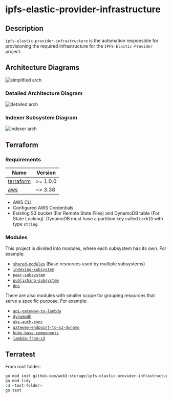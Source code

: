 # ipfs-elastic-provider-infrastructure

## Description

`ipfs-elastic-provider-infrastructure` is the automation responsible for provisioning the required infrastructure for the `IPFS-Elastic-Provider` project.

## Architecture Diagrams

![simplified arch](https://s3.us-west-2.amazonaws.com/secure.notion-static.com/f8715501-9f03-433e-9324-66c7d50a2357/IPFS_Elastic_Provider.jpg?X-Amz-Algorithm=AWS4-HMAC-SHA256&X-Amz-Content-Sha256=UNSIGNED-PAYLOAD&X-Amz-Credential=AKIAT73L2G45EIPT3X45%2F20220314%2Fus-west-2%2Fs3%2Faws4_request&X-Amz-Date=20220314T220710Z&X-Amz-Expires=86400&X-Amz-Signature=0c60b43dbe2127e724fd0ccb309030551430f80b7b4927105f5aade043d123df&X-Amz-SignedHeaders=host&response-content-disposition=filename%20%3D%22IPFS%2520Elastic%2520Provider.jpg%22&x-id=GetObject)

### Detailed Architecture Diagram

![detailed arch](https://s3.us-west-2.amazonaws.com/secure.notion-static.com/f0fdea90-cc5c-49ba-a1a1-4bceb22c0861/IPFSSingleNode-v5.drawio.png?X-Amz-Algorithm=AWS4-HMAC-SHA256&X-Amz-Content-Sha256=UNSIGNED-PAYLOAD&X-Amz-Credential=AKIAT73L2G45EIPT3X45%2F20220314%2Fus-west-2%2Fs3%2Faws4_request&X-Amz-Date=20220314T220848Z&X-Amz-Expires=86400&X-Amz-Signature=65ceb5eae99f36e8fe8f3c8ea3f3534e48eaa2cd449983bd21b89076bb5095a7&X-Amz-SignedHeaders=host&response-content-disposition=filename%20%3D%22IPFSSingleNode-v5.drawio.png%22&x-id=GetObject)

### Indexer Subsystem Diagram

![indexer arch](https://s3.us-west-2.amazonaws.com/secure.notion-static.com/e2d3c67f-ab20-49dc-94ea-a57f31faec2d/simplified-indexing.jpg?X-Amz-Algorithm=AWS4-HMAC-SHA256&X-Amz-Content-Sha256=UNSIGNED-PAYLOAD&X-Amz-Credential=AKIAT73L2G45EIPT3X45%2F20220314%2Fus-west-2%2Fs3%2Faws4_request&X-Amz-Date=20220314T220956Z&X-Amz-Expires=86400&X-Amz-Signature=8e08caf5411b576b8ab3d53e0e48b894819ffe57520a473f0e15f9587bac9c77&X-Amz-SignedHeaders=host&response-content-disposition=filename%20%3D%22simplified-indexing.jpg%22&x-id=GetObject)

## Terraform

### Requirements

| Name | Version |
|------|---------|
| <a name="requirement_terraform"></a> [terraform](#requirement\_terraform) | >= 1.0.0 |
| <a name="requirement_aws"></a> [aws](#requirement\_aws) | ~> 3.38 |

- AWS CLI 
- Configured AWS Credentials
- Existing S3 bucket (For Remote State Files) and DynamoDB table (For State Locking). DynamoDB must have a partition key called `LockID` with type `string`.

### Modules

This project is divided into modules, where each subsystem has its own. For example:

- [`shared-modules`](terraform/shared-subsystem/shared-subsystem.md) (Base resources used by multiple subsystems)
- [`indexing-subsystem`](terraform/indexing-subsystem/indexing-subsystem.md)
- [`peer-subsystem`](terraform/peer-subsystem/peer-subsystem.md)
- [`publishing-subsystem`](terraform/publishing-subsystem/publishing-subsystem.md)
- [`dns`](terraform/dns/readme.md)

There are also modules with smaller scope for grouping resources that serve a specific purpose. For example:
- [`api-gateway-to-lambda`](terraform/modules/api-gateway-to-lambda/api-gateway-to-lambda.md)
- [`dynamodb`](terraform/modules/dynamodb/dynamodb.md)
- [`eks-auth-sync`](terraform/modules/eks-auth-sync/README.md)
- [`gateway-endpoint-to-s3-dynamo`](terraform/modules/gateway-endpoint-to-s3-dynamo/README.md)
- [`kube-base-components`](terraform/modules/kube-base-components/README.md)
- [`lambda-from-s3`](terraform/modules/lambda-from-s3/lambda-from-s3.md)

## Terratest

From root folder:
``` sh
go mod init github.com/web3-storage/ipfs-elastic-provider-infrastructure
go mod tidy
cd <test-folder>
go test
```
